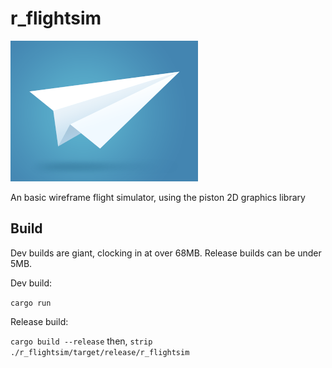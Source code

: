 # r_flightsim

![openitb logo](https://github.com/hadlock/r_flightsim/blob/master/static/r_flightsim_logo_sm.png)

An basic wireframe flight simulator, using the piston 2D graphics library

## Build

Dev builds are giant, clocking in at over 68MB. Release builds can be under 5MB.

Dev build:

`cargo run`

Release build:

`cargo build --release`
then, `strip ./r_flightsim/target/release/r_flightsim`